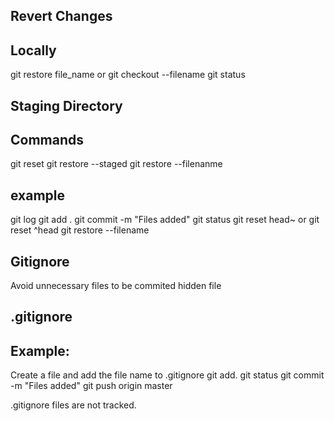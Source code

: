 Revert Changes
-
Locally
-
git restore file_name
or
git checkout --filename
git status

Staging Directory
-
Commands
-
git reset
git restore --staged
git restore --filenanme

example
-
git log
git add .
git commit -m "Files added"
git status
git reset head~
or
git reset ^head
git restore --filename

Gitignore
-
Avoid unnecessary files to be commited
hidden file

.gitignore 
-
Example:
-
Create a file and add the file name to .gitignore
git add.
git status
git commit -m "Files added"
git push origin master

.gitignore files are not tracked.
